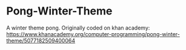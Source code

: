 # Pong-Winter-Theme
A winter theme pong. Originally coded on khan academy: https://www.khanacademy.org/computer-programming/pong-winter-theme/5077182509400064
